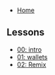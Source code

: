 * [Home](/)

## Lessons
* [00: intro](./en/lesson-00/readme.md)
* [01: wallets](./en/lesson-01/readme.md)
* [02: Remix](./en/lesson-02/readme.md)

